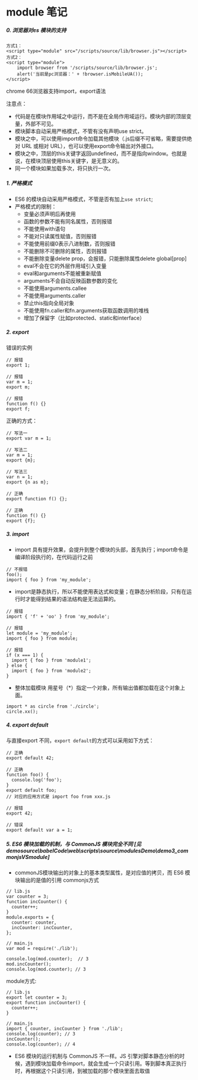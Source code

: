 # module 笔记

##### 0. 浏览器对es 模块的支持
```
方式1：
<script type="module" src="/scripts/source/lib/browser.js"></script>
方式2：
<script type="module">
    import browser from '/scripts/source/lib/browser.js';
    alert('当前是pc浏览器：' + !browser.isMobileUA());
</script>
```
chrome 66浏览器支持import，export语法 

注意点：

- 代码是在模块作用域之中运行，而不是在全局作用域运行。模块内部的顶层变量，外部不可见。
- 模块脚本自动采用严格模式，不管有没有声明use strict。
- 模块之中，可以使用import命令加载其他模块（.js后缀不可省略，需要提供绝对 URL 或相对 URL），也可以使用export命令输出对外接口。
- 模块之中，顶层的this关键字返回undefined，而不是指向window。也就是说，在模块顶层使用this关键字，是无意义的。
- 同一个模块如果加载多次，将只执行一次。

##### 1. 严格模式
- ES6 的模块自动采用严格模式，不管是否有加上`use strict`;
-  严格模式的限制：
    - 变量必须声明后再使用
    - 函数的参数不能有同名属性，否则报错
    - 不能使用with语句
    - 不能对只读属性赋值，否则报错
    - 不能使用前缀0表示八进制数，否则报错
    - 不能删除不可删除的属性，否则报错
    - 不能删除变量delete prop，会报错，只能删除属性delete global[prop]
    - eval不会在它的外层作用域引入变量
    - eval和arguments不能被重新赋值
    - arguments不会自动反映函数参数的变化
    - 不能使用arguments.callee
    - 不能使用arguments.caller
    - 禁止this指向全局对象
    - 不能使用fn.caller和fn.arguments获取函数调用的堆栈
    - 增加了保留字（比如protected、static和interface）

#####  2. export

错误的实例

```
// 报错
export 1;

// 报错
var m = 1;
export m;

// 报错
function f() {}
export f;
```
正确的方式：

```
// 写法一
export var m = 1;

// 写法二
var m = 1;
export {m};

// 写法三
var n = 1;
export {n as m};

// 正确
export function f() {};

// 正确
function f() {}
export {f};
```

##### 3. import 
- import 具有提升效果，会提升到整个模块的头部，首先执行；import命令是编译阶段执行的，在代码运行之前
```
// 不报错
foo();
import { foo } from 'my_module';
```

- import是静态执行，所以不能使用表达式和变量；在静态分析阶段，只有在运行时才能得到结果的语法结构是无法运算的。
```
// 报错
import { 'f' + 'oo' } from 'my_module';

// 报错
let module = 'my_module';
import { foo } from module;

// 报错
if (x === 1) {
  import { foo } from 'module1';
} else {
  import { foo } from 'module2';
}
```
- 整体加载模块
用星号（*）指定一个对象，所有输出值都加载在这个对象上面。
```
import * as circle from './circle';
circle.xx();
```

##### 4. export default
与直接export 不同，`export default`的方式可以采用如下方式：
```
// 正确
export default 42;

// 正确
function foo() {
  console.log('foo');
}
export default foo;
// 对应的应用方式是 import foo from xxx.js

// 报错
export 42;

// 错误
export default var a = 1;
```

##### 5. ES6 模块加载的机制，与 CommonJS 模块完全不同 [见demosource\babelCode\web\scripts\source\modulesDemo\demo3_commonjsVSmodule]
- commonJS模块输出的对象上的基本类型属性，是对应值的拷贝，而 ES6 模块输出的是值的引用
commonjs方式

```
// lib.js
var counter = 3;
function incCounter() {
  counter++;
}
module.exports = {
  counter: counter,
  incCounter: incCounter,
};

// main.js
var mod = require('./lib');

console.log(mod.counter);  // 3
mod.incCounter();
console.log(mod.counter); // 3
```

module方式:
```
// lib.js
export let counter = 3;
export function incCounter() {
  counter++;
}

// main.js
import { counter, incCounter } from './lib';
console.log(counter); // 3
incCounter();
console.log(counter); // 4
```

- ES6 模块的运行机制与 CommonJS 不一样。JS 引擎对脚本静态分析的时候，遇到模块加载命令import，就会生成一个只读引用。等到脚本真正执行时，再根据这个只读引用，到被加载的那个模块里面去取值